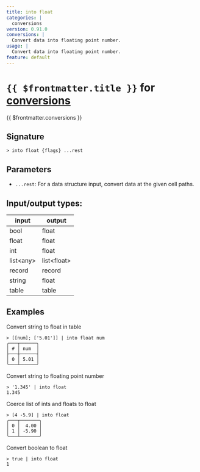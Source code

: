 ```yaml
---
title: into float
categories: |
  conversions
version: 0.91.0
conversions: |
  Convert data into floating point number.
usage: |
  Convert data into floating point number.
feature: default
---
```

<!-- This file is automatically generated. Please edit the command in https://github.com/nushell/nushell instead. -->

# `{{ $frontmatter.title }}` for [conversions](/commands/categories/conversions.md)

<div class='command-title'>{{ $frontmatter.conversions }}</div>

## Signature

```> into float {flags} ...rest```

## Parameters

 -  `...rest`: For a data structure input, convert data at the given cell paths.


## Input/output types:

| input     | output      |
| --------- | ----------- |
| bool      | float       |
| float     | float       |
| int       | float       |
| list\<any\> | list\<float\> |
| record    | record      |
| string    | float       |
| table     | table       |
## Examples

Convert string to float in table
```nu
> [[num]; ['5.01']] | into float num
╭───┬──────╮
│ # │ num  │
├───┼──────┤
│ 0 │ 5.01 │
╰───┴──────╯

```

Convert string to floating point number
```nu
> '1.345' | into float
1.345
```

Coerce list of ints and floats to float
```nu
> [4 -5.9] | into float
╭───┬───────╮
│ 0 │  4.00 │
│ 1 │ -5.90 │
╰───┴───────╯

```

Convert boolean to float
```nu
> true | into float
1
```
